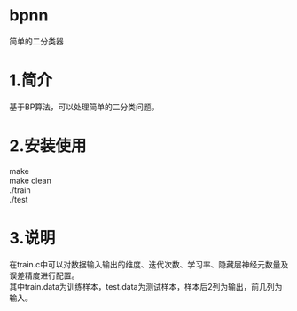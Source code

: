 # bpnn
简单的二分类器

# 1.简介
基于BP算法，可以处理简单的二分类问题。

# 2.安装使用
make  
make clean  
./train  
./test  

# 3.说明
在train.c中可以对数据输入输出的维度、迭代次数、学习率、隐藏层神经元数量及误差精度进行配置。  
其中train.data为训练样本，test.data为测试样本，样本后2列为输出，前几列为输入。
